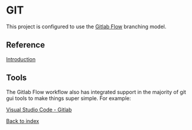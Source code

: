 # GIT

This project is configured to use the [Gitlab Flow](https://docs.gitlab.com/ee/topics/gitlab_flow.html) branching model.

## Reference

[Introduction](https://docs.gitlab.com/ee/topics/gitlab_flow.html)  

## Tools

The Gitlab Flow workflow also has integrated support in the majority of git gui tools to make things super simple. For example:  

[Visual Studio Code - Gitlab](https://docs.gitlab.com/ee/user/project/repository/vscode.html)  

[Back to index](../README.md)
